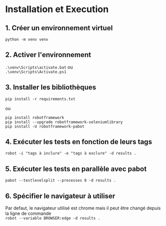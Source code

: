 # Installation et Execution

## 1. Créer un environnement virtuel
`python -m venv venv`

## 2. Activer l'environnement
`.\venv\Scripts\activate.bat`
ou  
`.\venv\Scripts\Activate.ps1`

## 3. Installer les bibliothèques
`pip install -r requirements.txt`

ou  

```
pip install robotframework
pip install --upgrade robotframework-seleniumlibrary
pip install -U robotframework-pabot
```

## 4. Exécuter les tests en fonction de leurs tags
`robot -i "tags à inclure" -e "tags à exclure" -d results .`

## 5. Exécuter les tests en parallèle avec pabot
`pabot --testlevelsplit --processes 8 -d results .`

## 6. Spécifier le navigateur à utiliser
Par defaut, le navigateur utilisé est chrome mais il peut être changé depuis la ligne de commande  
`robot --variable BROWSER:edge -d results .`
